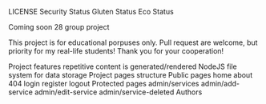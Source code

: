 LICENSE Security Status Gluten Status Eco Status

Coming soon
28 group project

This project is for educational porpuses only. Pull request are welcome, but priority for my real-life students! Thank you for your cooperation!

Project features
repetitive content is generated/rendered
NodeJS
file system for data storage
Project pages structure
Public pages
home
about
404
login
register
logout
Protected pages
admin/services
admin/add-service
admin/edit-service
admin/service-deleted
Authors
